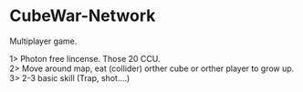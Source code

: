 # CubeWar-Network
Multiplayer game.

1> Photon free lincense. Those 20 CCU. </br>
2> Move around map, eat (collider) orther cube or orther player to grow up. </br>
3> 2-3 basic skill (Trap, shot....) </br>

